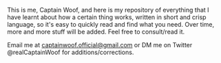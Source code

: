 This is me, Captain Woof, and here is my repository of everything that I have learnt about how a certain thing works, written in short and crisp language, so it's easy to quickly read and find what you need. Over time, more and more stuff will be added. Feel free to consult/read it.

Email me at captainwoof.official@gmail.com or DM me on Twitter @realCaptainWoof for additions/corrections.
